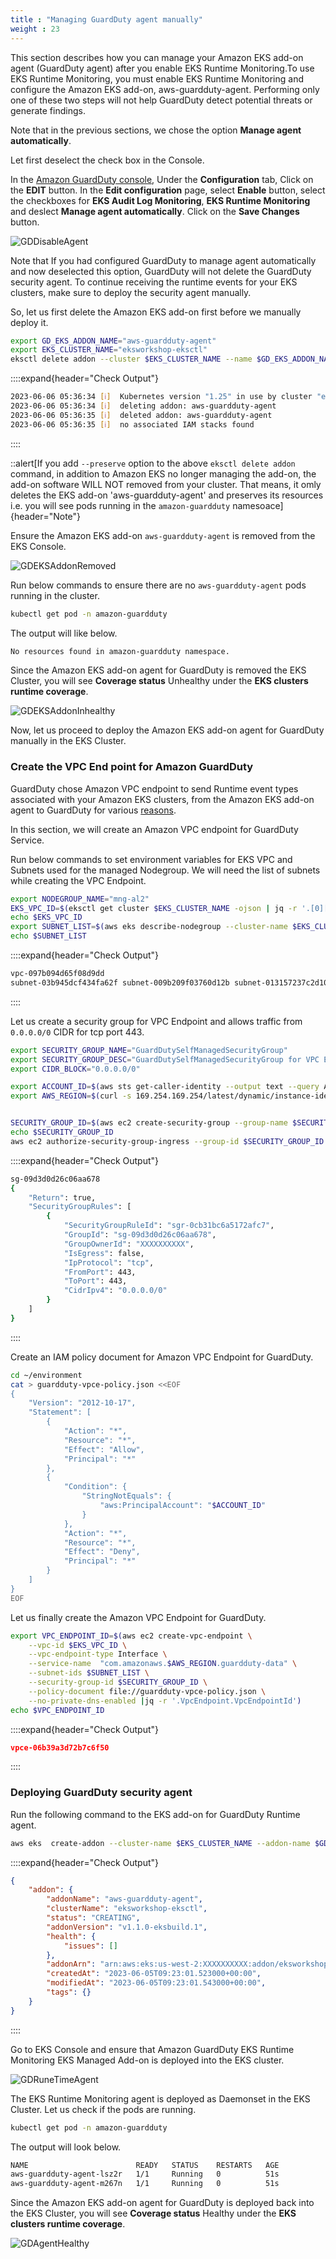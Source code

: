 ```yaml
---
title : "Managing GuardDuty agent manually"
weight : 23
---
```


This section describes how you can manage your Amazon EKS add-on agent (GuardDuty agent) after you enable EKS Runtime Monitoring.To use EKS Runtime Monitoring, you must enable EKS Runtime Monitoring and configure the Amazon EKS add-on, aws-guardduty-agent. Performing only one of these two steps will not help GuardDuty detect potential threats or generate findings.

Note that in the previous sections, we chose the option **Manage agent automatically**.

Let first deselect the check box in the Console.

In the [Amazon GuardDuty console](https://console.aws.amazon.com/guardduty/home), Under the **Configuration** tab,  Click on the **EDIT** button.  In the **Edit configuration** page, select **Enable** button, select the checkboxes for **EKS Audit Log Monitoring**, **EKS Runtime Monitoring** and deslect **Manage agent automatically**. Click on the **Save Changes** button.

![GDDisableAgent](/static/images/detective-controls/GDDisableAgent.png)

Note that If you had configured GuardDuty to manage agent automatically and now deselected this option, GuardDuty will not delete the GuardDuty security agent. To continue receiving the runtime events for your EKS clusters, make sure to deploy the security agent manually.

So, let us first delete the Amazon EKS add-on first before we manually deploy it.

```bash
export GD_EKS_ADDON_NAME="aws-guardduty-agent"
export EKS_CLUSTER_NAME="eksworkshop-eksctl"
eksctl delete addon --cluster $EKS_CLUSTER_NAME --name $GD_EKS_ADDON_NAME
```

::::expand{header="Check Output"}
```bash
2023-06-06 05:36:34 [ℹ]  Kubernetes version "1.25" in use by cluster "eksworkshop-eksctl"
2023-06-06 05:36:34 [ℹ]  deleting addon: aws-guardduty-agent
2023-06-06 05:36:35 [ℹ]  deleted addon: aws-guardduty-agent
2023-06-06 05:36:35 [ℹ]  no associated IAM stacks found
```
::::

::alert[If you add `--preserve` option to the above `eksctl delete addon` command, in addition to Amazon EKS no longer managing the add-on, the add-on software WILL NOT removed from your cluster. That means, it omly deletes the EKS add-on 'aws-guardduty-agent' and preserves its resources i.e. you will see pods running in the `amazon-guardduty` namesoace]{header="Note"}

Ensure the Amazon EKS add-on `aws-guardduty-agent` is removed from the EKS Console.

![GDEKSAddonRemoved](/static/images/detective-controls/GDEKSAddonRemoved.png)

Run below commands to ensure there are no `aws-guardduty-agent` pods running in  the cluster.

```bash
kubectl get pod -n amazon-guardduty
```

The output will like below.

```bash
No resources found in amazon-guardduty namespace.
```

Since the Amazon EKS add-on agent for GuardDuty is removed the EKS Cluster, you will see **Coverage status** Unhealthy under the **EKS clusters runtime coverage**.

![GDEKSAddonInhealthy](/static/images/detective-controls/GDEKSAddonInhealthy.png)

Now, let us proceed to deploy the Amazon EKS add-on agent for GuardDuty manually in the EKS Cluster.

### Create the VPC End point for Amazon GuardDuty

GuardDuty chose Amazon VPC endpoint to send Runtime event types associated with your Amazon EKS clusters, from the Amazon EKS add-on agent to GuardDuty for various [reasons](https://docs.aws.amazon.com/guardduty/latest/ug/eks-protection-configuration.html).

In this section, we will create an Amazon VPC endpoint for GuardDuty Service.

Run below commands to set environment variables for EKS VPC and Subnets used for the managed Nodegroup. We will need the list of subnets while creating the VPC Endpoint.

```bash
export NODEGROUP_NAME="mng-al2"
EKS_VPC_ID=$(eksctl get cluster $EKS_CLUSTER_NAME -ojson | jq -r '.[0]["ResourcesVpcConfig"]["VpcId"]')
echo $EKS_VPC_ID
export SUBNET_LIST=$(aws eks describe-nodegroup --cluster-name $EKS_CLUSTER_NAME --nodegroup-name $NODEGROUP_NAME  | jq -r '.nodegroup.subnets| join(" ")')
echo $SUBNET_LIST
```

::::expand{header="Check Output"}
```bash
vpc-097b094d65f08d9dd
subnet-03b945dcf434fa62f subnet-009b209f03760d12b subnet-013157237c2d1027f
```
::::

Let us create a security group for VPC Endpoint and allows traffic from `0.0.0.0/0` CIDR for tcp port 443.



```bash
export SECURITY_GROUP_NAME="GuardDutySelfManagedSecurityGroup"
export SECURITY_GROUP_DESC="GuardDutySelfManagedSecurityGroup for VPC Endpoint"
export CIDR_BLOCK="0.0.0.0/0"

export ACCOUNT_ID=$(aws sts get-caller-identity --output text --query Account)
export AWS_REGION=$(curl -s 169.254.169.254/latest/dynamic/instance-identity/document | jq -r '.region')


SECURITY_GROUP_ID=$(aws ec2 create-security-group --group-name $SECURITY_GROUP_NAME --description "$SECURITY_GROUP_DESC" --vpc-id $EKS_VPC_ID | jq --raw-output '.GroupId')
echo $SECURITY_GROUP_ID
aws ec2 authorize-security-group-ingress --group-id $SECURITY_GROUP_ID --protocol tcp --port 443 --cidr $CIDR_BLOCK
```

::::expand{header="Check Output"}
```bash
sg-09d3d0d26c06aa678
{
    "Return": true,
    "SecurityGroupRules": [
        {
            "SecurityGroupRuleId": "sgr-0cb31bc6a5172afc7",
            "GroupId": "sg-09d3d0d26c06aa678",
            "GroupOwnerId": "XXXXXXXXXX",
            "IsEgress": false,
            "IpProtocol": "tcp",
            "FromPort": 443,
            "ToPort": 443,
            "CidrIpv4": "0.0.0.0/0"
        }
    ]
}
```
::::

Create an IAM policy document for Amazon VPC Endpoint for GuardDuty.

```bash
cd ~/environment
cat > guardduty-vpce-policy.json <<EOF
{
	"Version": "2012-10-17",
	"Statement": [
		{
			"Action": "*",
			"Resource": "*",
			"Effect": "Allow",
			"Principal": "*"
		},
		{
			"Condition": {
				"StringNotEquals": {
					"aws:PrincipalAccount": "$ACCOUNT_ID"
				}
			},
			"Action": "*",
			"Resource": "*",
			"Effect": "Deny",
			"Principal": "*"
		}
	]
}
EOF

```

Let us finally create the Amazon VPC Endpoint for GuardDuty.

```bash
export VPC_ENDPOINT_ID=$(aws ec2 create-vpc-endpoint \
    --vpc-id $EKS_VPC_ID \
    --vpc-endpoint-type Interface \
    --service-name  "com.amazonaws.$AWS_REGION.guardduty-data" \
    --subnet-ids $SUBNET_LIST \
    --security-group-id $SECURITY_GROUP_ID \
    --policy-document file://guardduty-vpce-policy.json \
    --no-private-dns-enabled |jq -r '.VpcEndpoint.VpcEndpointId')
echo $VPC_ENDPOINT_ID
```

::::expand{header="Check Output"}
```json
vpce-06b39a3d72b7c6f50
```
::::

### Deploying GuardDuty security agent

Run the following command to the EKS add-on for GuardDuty Runtime agent.

```bash
aws eks  create-addon --cluster-name $EKS_CLUSTER_NAME --addon-name $GD_EKS_ADDON_NAME
```

::::expand{header="Check Output"}
```json
{
    "addon": {
        "addonName": "aws-guardduty-agent",
        "clusterName": "eksworkshop-eksctl",
        "status": "CREATING",
        "addonVersion": "v1.1.0-eksbuild.1",
        "health": {
            "issues": []
        },
        "addonArn": "arn:aws:eks:us-west-2:XXXXXXXXXX:addon/eksworkshop-eksctl/aws-guardduty-agent/d4c4456e-f919-3798-1cd9-6a93c5015665",
        "createdAt": "2023-06-05T09:23:01.523000+00:00",
        "modifiedAt": "2023-06-05T09:23:01.543000+00:00",
        "tags": {}
    }
}
```
::::


Go to EKS Console and ensure that Amazon GuardDuty EKS Runtime Monitoring EKS Managed Add-on is deployed into the EKS cluster.

![GDRuneTimeAgent](/static/images/detective-controls/GDRuneTimeAgent.png)

The EKS Runtime Monitoring agent is deployed as Daemonset in the EKS Cluster. Let us check if the pods are running.

```bash
kubectl get pod -n amazon-guardduty
```

The output will look below.

```bash
NAME                        READY   STATUS    RESTARTS   AGE
aws-guardduty-agent-lsz2r   1/1     Running   0          51s
aws-guardduty-agent-m267n   1/1     Running   0          51s
```

Since the Amazon EKS add-on agent for GuardDuty is deployed back into the EKS Cluster, you will see **Coverage status** Healthy under the **EKS clusters runtime coverage**.

![GDAgentHealthy](/static/images/detective-controls/GDAgentHealthy.png)